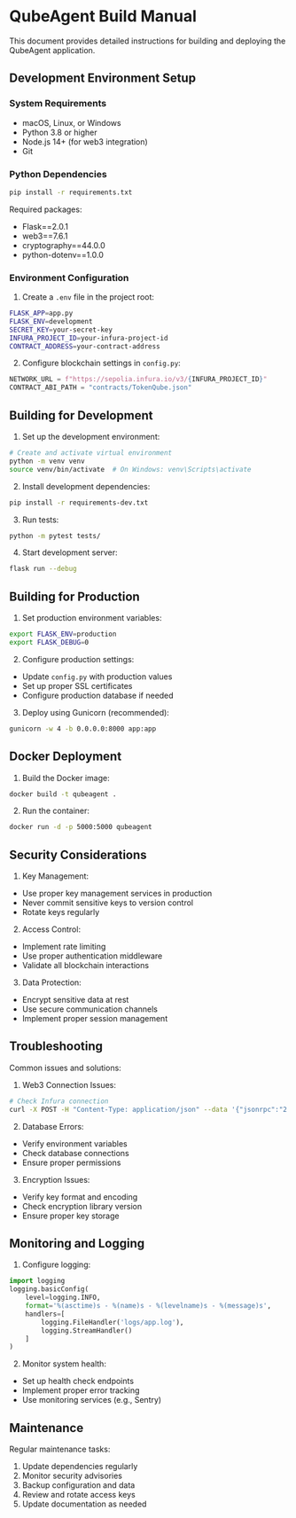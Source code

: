 # QubeAgent Build Manual

This document provides detailed instructions for building and deploying the QubeAgent application.

## Development Environment Setup

### System Requirements
- macOS, Linux, or Windows
- Python 3.8 or higher
- Node.js 14+ (for web3 integration)
- Git

### Python Dependencies
```bash
pip install -r requirements.txt
```

Required packages:
- Flask==2.0.1
- web3==7.6.1
- cryptography==44.0.0
- python-dotenv==1.0.0

### Environment Configuration

1. Create a `.env` file in the project root:
```bash
FLASK_APP=app.py
FLASK_ENV=development
SECRET_KEY=your-secret-key
INFURA_PROJECT_ID=your-infura-project-id
CONTRACT_ADDRESS=your-contract-address
```

2. Configure blockchain settings in `config.py`:
```python
NETWORK_URL = f"https://sepolia.infura.io/v3/{INFURA_PROJECT_ID}"
CONTRACT_ABI_PATH = "contracts/TokenQube.json"
```

## Building for Development

1. Set up the development environment:
```bash
# Create and activate virtual environment
python -m venv venv
source venv/bin/activate  # On Windows: venv\Scripts\activate
```

2. Install development dependencies:
```bash
pip install -r requirements-dev.txt
```

3. Run tests:
```bash
python -m pytest tests/
```

4. Start development server:
```bash
flask run --debug
```

## Building for Production

1. Set production environment variables:
```bash
export FLASK_ENV=production
export FLASK_DEBUG=0
```

2. Configure production settings:
- Update `config.py` with production values
- Set up proper SSL certificates
- Configure production database if needed

3. Deploy using Gunicorn (recommended):
```bash
gunicorn -w 4 -b 0.0.0.0:8000 app:app
```

## Docker Deployment

1. Build the Docker image:
```bash
docker build -t qubeagent .
```

2. Run the container:
```bash
docker run -d -p 5000:5000 qubeagent
```

## Security Considerations

1. Key Management:
- Use proper key management services in production
- Never commit sensitive keys to version control
- Rotate keys regularly

2. Access Control:
- Implement rate limiting
- Use proper authentication middleware
- Validate all blockchain interactions

3. Data Protection:
- Encrypt sensitive data at rest
- Use secure communication channels
- Implement proper session management

## Troubleshooting

Common issues and solutions:

1. Web3 Connection Issues:
```bash
# Check Infura connection
curl -X POST -H "Content-Type: application/json" --data '{"jsonrpc":"2.0","method":"web3_clientVersion","params":[],"id":1}' "https://sepolia.infura.io/v3/YOUR-PROJECT-ID"
```

2. Database Errors:
- Verify environment variables
- Check database connections
- Ensure proper permissions

3. Encryption Issues:
- Verify key format and encoding
- Check encryption library version
- Ensure proper key storage

## Monitoring and Logging

1. Configure logging:
```python
import logging
logging.basicConfig(
    level=logging.INFO,
    format='%(asctime)s - %(name)s - %(levelname)s - %(message)s',
    handlers=[
        logging.FileHandler('logs/app.log'),
        logging.StreamHandler()
    ]
)
```

2. Monitor system health:
- Set up health check endpoints
- Implement proper error tracking
- Use monitoring services (e.g., Sentry)

## Maintenance

Regular maintenance tasks:
1. Update dependencies regularly
2. Monitor security advisories
3. Backup configuration and data
4. Review and rotate access keys
5. Update documentation as needed

